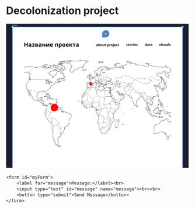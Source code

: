 <!DOCTYPE html>
<html lang="en">
<head>
    <meta charset="UTF-8">
    <meta name="viewport" content="width=device-width, initial-scale=1.0">
    <title>Decolonization project</title>
</head>
<body>
    <h1>Decolonization project</h1>
    <img src="main/map.jpg" alt="Map of the project" width="500">


    <form id="myForm">
        <label for="message">Message:</label><br>
        <input type="text" id="message" name="message"><br><br>
        <button type="submit">Send Message</button>
    </form>

<script>
    document.getElementById('myForm').addEventListener('submit', function(e) {
        e.preventDefault();
        
        const message = document.getElementById('message').value; // Получаем значение текстового поля
        
        const url = 'https://functions.yandexcloud.net/d4ejmqn8brddsad1npka'; // Укажите URL вашего сервера, на который будет отправляться сообщение
        const data = { message: message }; // Создаем объект для отправки
        
       fetch(url, {
    method: 'POST',
    headers: {
        'Content-Type': 'multipart/form-data'  // Используем 'application/json' для типа содержимого
    },
    body: JSON.stringify(data) // Преобразуем объект в формат JSON
})
.then(response => {
    if (response.ok) {
        alert('Message sent successfully!');
    } else {
        alert('Failed to send message.');
    }
})
.catch(error => {
    console.error('Error:', error);
});
</script>
</body>
</html>
